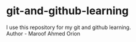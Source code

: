 # git-and-github-learning
I use this repository for my git and github learning.
<br>
Author - Maroof Ahmed Orion
